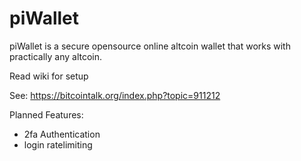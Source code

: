 piWallet
========

piWallet is a secure opensource online altcoin wallet that works with practically any altcoin.

Read wiki for setup

See: https://bitcointalk.org/index.php?topic=911212

Planned Features:

- 2fa Authentication
- login ratelimiting 
